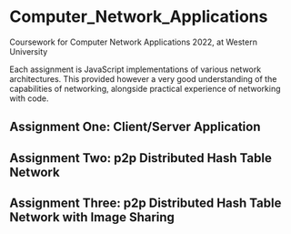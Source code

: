 # Computer_Network_Applications
Coursework for Computer Network Applications 2022, at Western University

Each assignment is JavaScript implementations of various network architectures. This provided however a very good understanding of the capabilities of networking, alongside practical experience of networking with code.

## Assignment One: Client/Server Application

## Assignment Two: p2p Distributed Hash Table Network

## Assignment Three: p2p Distributed Hash Table Network with Image Sharing
